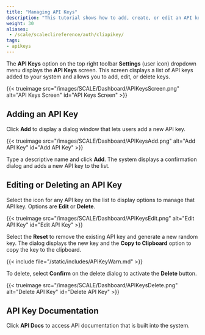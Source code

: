 ```yaml
---
title: "Managing API Keys"
description: "This tutorial shows how to add, create, or edit an API key in TrueNAS SCALE."
weight: 30
aliases:
 - /scale/scaleclireference/auth/cliapikey/
tags:
- apikeys
---
```


The **API Keys** option on the top right toolbar **Settings** (user icon) dropdown menu displays the **API Keys** screen.
This screen displays a list of API keys added to your system and allows you to add, edit, or delete keys.

{{< trueimage src="/images/SCALE/Dashboard/APIKeysScreen.png" alt="API Keys Screen" id="API Keys Screen" >}}

## Adding an API Key

Click **Add** to display a dialog window that lets users add a new API key.

{{< trueimage src="/images/SCALE/Dashboard/APIKeysAdd.png" alt="Add API Key" id="Add API Key" >}}

Type a descriptive name and click **Add**. The system displays a confirmation dialog and adds a new API key to the list.

## Editing or Deleting an API Key

Select the <span class="iconify" data-icon="eva:more-vertical-outline"></span> icon for any API key on the list to display options to manage that API key. Options are **Edit** or **Delete**.

{{< trueimage src="/images/SCALE/Dashboard/APIKeysEdit.png" alt="Edit API Key" id="Edit API Key" >}}

Select the **Reset** to remove the existing API key and generate a new random key. The dialog displays the new key and the **Copy to Clipboard** option to copy the key to the clipboard.

{{< include file="/static/includes/APIKeyWarn.md" >}}

To delete, select **Confirm** on the delete dialog to activate the **Delete** button.

{{< trueimage src="/images/SCALE/Dashboard/APIKeysDelete.png" alt="Delete API Key" id="Delete API Key" >}}

## API Key Documentation

Click **API Docs** to access API documentation that is built into the system.
